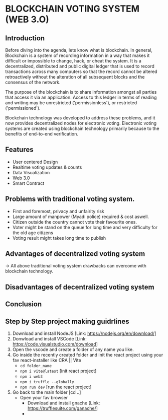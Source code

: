 # BLOCKCHAIN VOTING SYSTEM (WEB 3.O)

## Introduction
Before diving into the agenda, lets know what is blockchain. In general, Blockchain is a system of recording information in a way that makes it difficult or impossible to change, hack, or cheat the system. It is a decentralized, distributed and public digital ledger that is used to record transactions across many computers so that the record cannot be altered retroactively without the alteration of all subsequent blocks and the consensus of the network.

The purpose of the blockchain is to share information amongst all parties that access it via an application. Access to this ledger in terms of reading and writing may be unrestricted ('permissionless'), or restricted ('permissioned').

Blockchain technology was developed to address these problems, and it now provides decentralized nodes for electronic voting. Electronic voting systems are created using blockchain technology primarily because to the benefits of end-to-end verification.

## Features
- User centered Design
- Realtime voting updates & counts
- Data Visualization
- Web 3.0
- Smart Contract

## Problems with traditional voting system.
- First and foremost, privacy and unfairity risk
- Large amount of manpower (Myadi police) required & cost aswell.
- Citizen outside the country cannot vote their favourite ones.
- Voter might be stand on the queue for long time and very difficulty for the old age citizens
- Voting result might takes long time to publish

## Advantages of decentralized voting system
-> All above traditional voting system drawbacks can overcome with blockchain technology.

## Disadvantages of decentralized voting system


## Conclusion

## Step by Step project making guidrlines
1. Download and install NodeJS [Link: https://nodejs.org/en/download/]
2. Donwload and install VSCode [Link: https://code.visualstudio.com/download]
3. Open the vscode and create a folder of any name you like.
4. Go inside the recently created folder and init the react project using your fav react-installer like CRA || Vite
   - `cd folder_name`
   - `npm i vite@latest` [init react project]
   - `npm i web3`
   - `npm i truffle --globally`
   - `npm run dev` [run the react project]
5. Go back to the main folder [cd ..]
   - Open your fav browser
     - Download and install gnache [Link: https://trufflesuite.com/ganache/]
     - 
     
